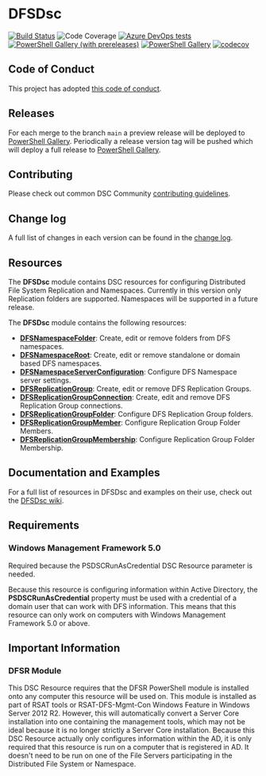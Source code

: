 # DFSDsc

[![Build Status](https://dev.azure.com/dsccommunity/DFSDsc/_apis/build/status/dsccommunity.DFSDsc?branchName=main)](https://dev.azure.com/dsccommunity/DFSDsc/_build/latest?definitionId=35&branchName=main)
![Code Coverage](https://img.shields.io/azure-devops/coverage/dsccommunity/DFSDsc/35/main)
[![Azure DevOps tests](https://img.shields.io/azure-devops/tests/dsccommunity/DFSDsc/35/main)](https://dsccommunity.visualstudio.com/DFSDsc/_test/analytics?definitionId=35&contextType=build)
[![PowerShell Gallery (with prereleases)](https://img.shields.io/powershellgallery/vpre/DFSDsc?label=DFSDsc%20Preview)](https://www.powershellgallery.com/packages/DFSDsc/)
[![PowerShell Gallery](https://img.shields.io/powershellgallery/v/DFSDsc?label=DFSDsc)](https://www.powershellgallery.com/packages/DFSDsc/)
[![codecov](https://codecov.io/gh/dsccommunity/DFSDsc/branch/main/graph/badge.svg)](https://codecov.io/gh/dsccommunity/DFSDsc)

## Code of Conduct

This project has adopted [this code of conduct](CODE_OF_CONDUCT.md).

## Releases

For each merge to the branch `main` a preview release will be
deployed to [PowerShell Gallery](https://www.powershellgallery.com/).
Periodically a release version tag will be pushed which will deploy a
full release to [PowerShell Gallery](https://www.powershellgallery.com/).

## Contributing

Please check out common DSC Community [contributing guidelines](https://dsccommunity.org/guidelines/contributing).

## Change log

A full list of changes in each version can be found in the [change log](CHANGELOG.md).

## Resources

The **DFSDsc** module contains DSC resources for configuring Distributed File
System Replication and Namespaces. Currently in this version only Replication
folders are supported. Namespaces will be supported in a future release.

The **DFSDsc** module contains the following resources:

- **[DFSNamespaceFolder](https://github.com/PowerShell/DFSDsc/wiki/DFSNamespaceFolder)**:
  Create, edit or remove folders from DFS namespaces.
- **[DFSNamespaceRoot](https://github.com/PowerShell/DFSDsc/wiki/DFSNamespaceRoot)**:
  Create, edit or remove standalone or domain based DFS namespaces.
- **[DFSNamespaceServerConfiguration](https://github.com/PowerShell/DFSDsc/wiki/DFSNamespaceServerConfiguration)**:
  Configure DFS Namespace server settings.
- **[DFSReplicationGroup](https://github.com/PowerShell/DFSDsc/wiki/DFSReplicationGroup)**:
  Create, edit or remove DFS Replication Groups.
- **[DFSReplicationGroupConnection](https://github.com/PowerShell/DFSDsc/wiki/DFSReplicationGroupConnection)**:
  Create, edit and remove DFS Replication Group connections.
- **[DFSReplicationGroupFolder](https://github.com/PowerShell/DFSDsc/wiki/DFSReplicationGroupFolder)**:
  Configure DFS Replication Group folders.
- **[DFSReplicationGroupMember](https://github.com/PowerShell/DFSDsc/wiki/DFSReplicationGroupMember)**:
  Configure Replication Group Folder Members.
- **[DFSReplicationGroupMembership](https://github.com/PowerShell/DFSDsc/wiki/DFSReplicationGroupMembership)**:
  Configure Replication Group Folder Membership.

## Documentation and Examples

For a full list of resources in DFSDsc and examples on their use, check out
the [DFSDsc wiki](https://github.com/PowerShell/DFSDsc/wiki).

## Requirements

### Windows Management Framework 5.0

Required because the PSDSCRunAsCredential DSC Resource parameter is needed.

Because this resource is configuring information within Active Directory, the
**PSDSCRunAsCredential** property must be used with a credential of a domain
user that can work with DFS information.
This means that this resource can only work on computers with Windows
Management Framework 5.0 or above.

## Important Information

### DFSR Module

This DSC Resource requires that the DFSR PowerShell module is installed onto
any computer this resource will be used on. This module is installed as part of
RSAT tools or RSAT-DFS-Mgmt-Con Windows Feature in Windows Server 2012 R2.
However, this will automatically convert a Server Core installation into one
containing the management tools, which may not be ideal because it is no longer
strictly a Server Core installation.
Because this DSC Resource actually only configures information within the AD,
it is only required that this resource is run on a computer that is registered
in AD. It doesn't need to be run on one of the File Servers participating
in the Distributed File System or Namespace.
